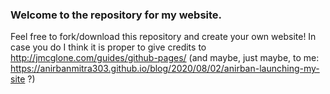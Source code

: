 ### Welcome to the repository for my website. 
Feel free to fork/download this repository and create your own website! In case you do I think it is proper to give credits to http://jmcglone.com/guides/github-pages/ (and maybe, just maybe, to me: https://anirbanmitra303.github.io/blog/2020/08/02/anirban-launching-my-site ?)
